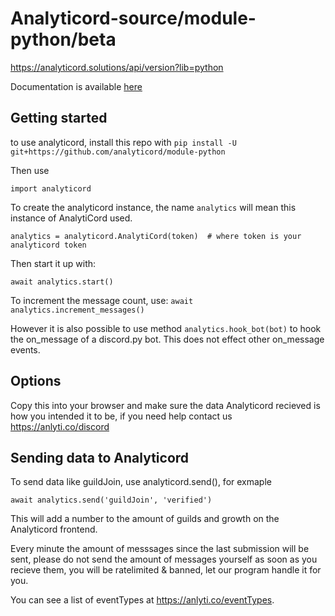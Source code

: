 # Analyticord-source/module-python/beta
https://analyticord.solutions/api/version?lib=python

Documentation is available [here](https://discordanalytics-python.readthedocs.io/en/latest/)

## Getting started
to use analyticord, install this repo with `pip install -U git+https://github.com/analyticord/module-python`

Then use
```
import analyticord
```

To create the analyticord instance, the name `analytics` will mean this instance of AnalytiCord used.
```
analytics = analyticord.AnalytiCord(token)  # where token is your analyticord token
```

Then start it up with:
```
await analytics.start()
```

To increment the message count, use:
```await analytics.increment_messages()```

However it is also possible to use method `analytics.hook_bot(bot)` to hook the
on_message of a discord.py bot.
This does not effect other on_message events.

## Options
Copy this into your browser and make sure the data Analyticord recieved is how you intended it to be, if you need help contact us
https://anlyti.co/discord

## Sending data to Analyticord

To send data like guildJoin, use analyticord.send(), for exmaple
```
await analytics.send('guildJoin', 'verified')
```
This will add a number to the amount of guilds and growth on the Analyticord frontend.

Every minute the amount of messsages since the last submission will be sent, please do not send the amount of messages yourself as soon as you recieve them, you will be ratelimited & banned, let our program handle it for you.

You can see a list of eventTypes at https://anlyti.co/eventTypes.
